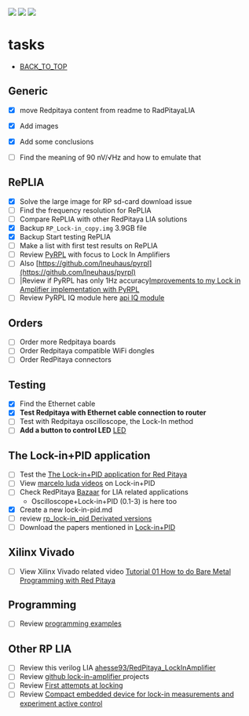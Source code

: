 [![](https://img.shields.io/badge/organization-The--101--project-blue.svg)](https://github.com/The-101-project) 
[![](https://img.shields.io/badge/remote-Lock_In_Amplifier_Review-green.svg)](https://github.com/The-101-project/LockInAmplifierReview) 
[![](https://img.shields.io/badge/local-F:\prj\electronics\Lock_In_Amplifier_Review-orange.svg)](https://github.com/soldering-channel)

# tasks

* [BACK_TO_TOP](./README.md)


## Generic
- [x] move Redpitaya content from readme to RadPitayaLIA
- [x] Add images
- [x] Add some conclusions

- [ ] Find the meaning of 90 nV/√Hz and how to emulate that

## RePLIA
- [x] Solve the large image for RP sd-card download issue
- [ ] Find the frequency resolution for RePLIA
- [ ] Compare RePLIA with other RedPitaya LIA solutions
- [x] Backup `RP_Lock-in_copy.img` 3.9GB file
- [x] Backup Start testing RePLIA
- [ ] Make a list with first test results on RePLIA
- [ ] Review [PyRPL](https://pyrpl.readthedocs.io/en/latest/) with focus to Lock In Amplifiers
- [ ] Also [https://github.com/lneuhaus/pyrpl](https://github.com/lneuhaus/pyrpl)
- [ ] |Review if PyRPL has only 1Hz accuracy[Improvements to my Lock in Amplifier implementation with PyRPL](https://forum.redpitaya.com/viewtopic.php?t=23120)
- [ ] Review PyRPL IQ module here [api  IQ module](https://pyrpl.readthedocs.io/en/latest/api.html#module-pyrpl.hardware_modules.iq)

## Orders
- [ ] Order more Redpitaya boards
- [ ] Order Redpitaya compatible WiFi dongles
- [ ] Order RedPitaya connectors

## Testing
- [x] Find the Ethernet cable
- [x] **Test Redpitaya with Ethernet cable connection to router**
- [ ] Test with Redpitaya oscilloscope, the Lock-In method
- [ ] **Add a button to control LED** [LED](https://redpitaya.readthedocs.io/en/latest/developerGuide/software/build/webapp/webexamples/addLEDbut.html)

##  The Lock-in+PID application
- [ ] Test the [The Lock-in+PID application for Red Pitaya](https://marceluda.github.io/rp_lock-in_pid/TheApp/instruments/instruments_01_intro/)
- [ ] View [marcelo luda videos](https://www.youtube.com/c/marceloluda/videos) on Lock-in+PID
- [ ] Check RedPitaya  [Bazaar](https://bazaar.redpitaya.com/) for LIA related applications
    - Oscilloscope+Lock-in+PID (0.1-3) is here too
- [x] Create a new lock-in-pid.md
- [ ] review [rp_lock-in_pid Derivated versions](https://marceluda.github.io/rp_lock-in_pid/Derivated/)
- [ ] Download the papers mentioned in [Lock-in+PID](https://marceluda.github.io/rp_lock-in_pid/)

## Xilinx Vivado 
- [ ] View Xilinx Vivado related video [Tutorial 01 How to do Bare Metal Programming with Red Pitaya](https://www.youtube.com/watch?v=XJbEn_-hjYc)

## Programming

- [ ] Review [programming examples](https://redpitaya.readthedocs.io/en/latest/appsFeatures/remoteControl/remoteControl.html#examples)


## Other RP LIA
- [ ] Review this verilog LIA [ ahesse93/RedPitaya_LockInAmplifier](https://github.com/ahesse93/RedPitaya_LockInAmplifier)
- [ ] Review [github lock-in-amplifier ](https://github.com/topics/lock-in-amplifier)  projects
- [ ] Review [First attempts at locking](https://pyrpl.readthedocs.io/en/latest/user_guide/tutorial/#First-attempts-at-locking)
- [ ] Review [Compact embedded device for lock-in
measurements and experiment active control](https://notablesdelaciencia.conicet.gov.ar/bitstream/handle/11336/147988/CONICET_Digital_Nro.dfbb06a5-b662-4027-9879-b046969bd6a8_A.pdf?sequence=2&isAllowed=y)